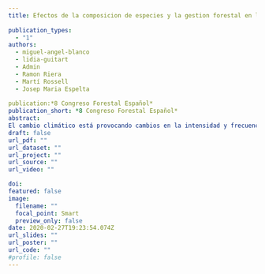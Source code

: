 ```yaml
---
title: Efectos de la composicion de especies y la gestion forestal en la resiliencia de bosques mixtos de Quercus a episodios de defoliacion de Lymantria dispar L
  
publication_types:
  - "1"
authors:
  - miguel-angel-blanco
  - lidia-guitart
  - Admin
  - Ramon Riera
  - Martí Rossell
  - Josep Maria Espelta
 
publication:*8 Congreso Forestal Español*
publication_short: *8 Congreso Forestal Español*
abstract: 
El cambio climático está provocando cambios en la intensidad y frecuencia de perturbaciones sobre los bosques (ej sequías, plagas, e incendios forestales) que pueden comprometer su conservación. Por ello, existe la urgencia en conocer como contribuyen a mejorar la resiliencia de los bosques factores como la gestión forestal o la composición de especies, aunque existen todavía pocos estudios que hayan investigado la resiliencia frente a plagas forestales. En este trabajo evaluamos la resistencia, recuperación y resiliencia (sensu LLORET al. 2011) a corto plazo de bosques mixtos de encinas y alcornoques a los episodios de defoliación causados por la lagarta peluda (Lymantria dispar L.) durante el año 2020 en la Sierra del Montnegre-Corredor (Barcelona). Combinamos muestreos en campo con técnicas de teledetección analizando la vitalidad (EVI: Enhanced Vegetation Index) antes, durante y después del brote eruptivo en bosques con y sin gestión forestal. Los resultados de nuestro trabajo mostraron la evidencia de una mayor recuperación y resiliencia (efecto marginal) de la vitalidad en bosques gestionados para el año 2020, 2021. Hubo un efecto significativo del tamaño de los árboles sobre la defoliación, de manera que aquellos con mayor diámetro normal aparecían menos defoliados en 2021. También, observamos diferentes respuestas según la especie (Quercus ilex fue la especie más defoliada y Quercus pubescens la que menos) y respecto a la presencia de restos de puestas y exuvias (Arbutus unedo fue la especie preferida y Quercus pubescens la más evitada). Los bosques no gestionados presentaron significativamente mayor infestación a nivel de signos de presencia que los gestionados. Ninguna variable de las analizadas influyó en la resistencia a la plaga. Nuestro estudio sugiere que orientar las técnicas de manejo forestal favoreciendo a especies resistentes (menos defoliadas y con menor facilidad de establecimiento de puestas) y reducir el área basimétrica eliminando aquellas susceptibles, podría reducir los daños por herbivoría de L. dispar en los bosques mixtos de Quercus. Por último, sería conveniente desarrollar estudios que presenten diferentes tipos de gestión (en intensidad y tipo de corta), ya que podría arrojar más luz sobre el efecto de la gestión forestal en escenarios de futuros episodios
draft: false
url_pdf: ""
url_dataset: ""
url_project: ""
url_source: ""
url_video: ""

doi: 
featured: false
image:
  filename: ""
  focal_point: Smart
  preview_only: false
date: 2020-02-27T19:23:54.074Z
url_slides: ""
url_poster: ""
url_code: ""
#profile: false
---
```

